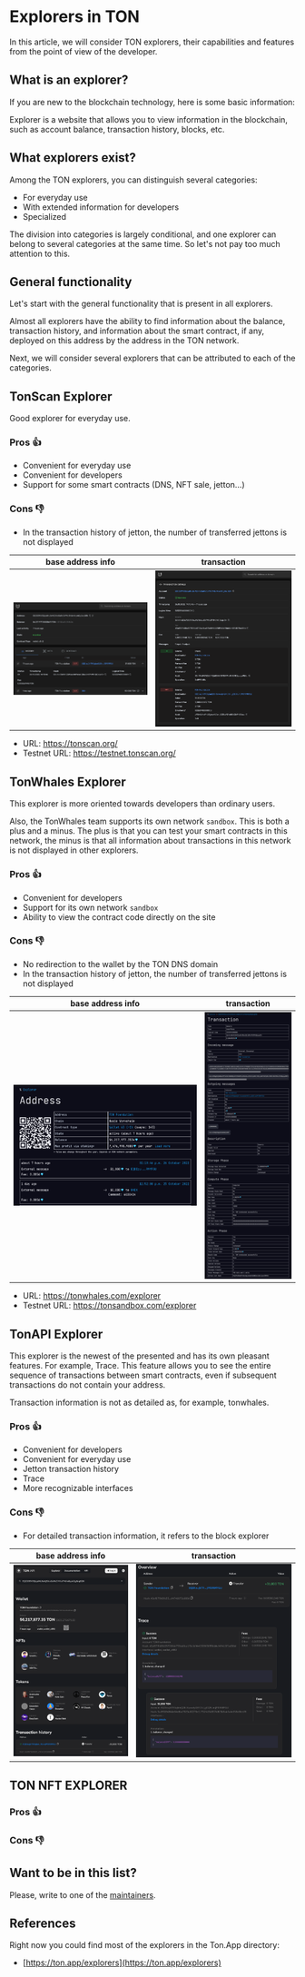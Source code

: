 # Explorers in TON

In this article, we will consider TON explorers, their capabilities and features from the point of view of the developer.

## What is an explorer?

If you are new to the blockchain technology, here is some basic information:

Explorer is a website that allows you to view information in the blockchain, such as account balance, transaction history, blocks, etc.

## What explorers exist?

Among the TON explorers, you can distinguish several categories:

- For everyday use
- With extended information for developers
- Specialized

The division into categories is largely conditional, and one explorer can belong to several categories at the same time. So let's not pay too much attention to this.

## General functionality

Let's start with the general functionality that is present in all explorers.

Almost all explorers have the ability to find information about the balance, transaction history, and information about the smart contract, if any, deployed on this address by the address in the TON network.

Next, we will consider several explorers that can be attributed to each of the categories.

## TonScan Explorer

Good explorer for everyday use.

### Pros 👍

- Convenient for everyday use
- Convenient for developers
- Support for some smart contracts (DNS, NFT sale, jetton...)

### Cons 👎

- In the transaction history of jetton, the number of transferred jettons is not displayed

| base address info                  | transaction                       |
| ---------------------------------- | --------------------------------- |
| ![tonscan](./eit-tonscan-info.png) | ![tonscan](./eit-tonscan-txn.png) |

- URL: https://tonscan.org/
- Testnet URL: https://testnet.tonscan.org/

## TonWhales Explorer

This explorer is more oriented towards developers than ordinary users.

Also, the TonWhales team supports its own network `sandbox`. This is both a plus and a minus. The plus is that you can test your smart contracts in this network, the minus is that all information about transactions in this network is not displayed in other explorers.

### Pros 👍

- Convenient for developers
- Support for its own network `sandbox`
- Ability to view the contract code directly on the site

### Cons 👎

- No redirection to the wallet by the TON DNS domain
- In the transaction history of jetton, the number of transferred jettons is not displayed

| base address info                      | transaction                           |
| -------------------------------------- | ------------------------------------- |
| ![tonwhales](./eit-tonwhales-info.png) | ![tonwhales](./eit-tonwhales-txn.png) |

- URL: https://tonwhales.com/explorer
- Testnet URL: https://tonsandbox.com/explorer

## TonAPI Explorer

This explorer is the newest of the presented and has its own pleasant features.
For example, Trace. This feature allows you to see the entire sequence of transactions between smart contracts, even if subsequent transactions do not contain your address.

Transaction information is not as detailed as, for example, tonwhales.

### Pros 👍

- Convenient for developers
- Convenient for everyday use
- Jetton transaction history
- Trace
- More recognizable interfaces

### Cons 👎

- For detailed transaction information, it refers to the block explorer

| base address info                | transaction                     |
| -------------------------------- | ------------------------------- |
| ![tonapi](./eit-tonapi-info.png) | ![tonapi](./eit-tonapi-txn.png) |

## TON NFT EXPLORER

<!-- :::caution draft
This is a concept article. We're still looking for someone experienced to improve it.
::: -->

### Pros 👍

### Cons 👎

## Want to be in this list?

Please, write to one of the [maintainers](/contribute/maintainers).

## References

Right now you could find most of the explorers in the Ton.App directory:

- [https://ton.app/explorers](https://ton.app/explorers)

 <!-- # Explorers
 
<!-- Explorers list:
- Tonscan
- Tonwhales
- TonAPI
- Nft tools
- Ton.cx
- Ton.sh -->

